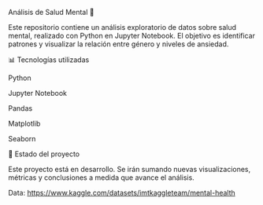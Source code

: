 Análisis de Salud Mental 🧠

Este repositorio contiene un análisis exploratorio de datos sobre salud mental, realizado con Python en Jupyter Notebook.
El objetivo es identificar patrones y visualizar la relación entre género y niveles de ansiedad.

📊 Tecnologías utilizadas

  Python

  Jupyter Notebook

  Pandas

  Matplotlib

  Seaborn

🚧 Estado del proyecto

Este proyecto está en desarrollo.
Se irán sumando nuevas visualizaciones, métricas y conclusiones a medida que avance el análisis.

Data: https://www.kaggle.com/datasets/imtkaggleteam/mental-health
